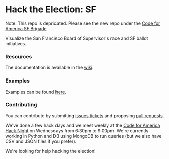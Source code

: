 Hack the Election: SF
=================
Note: This repo is depricated. Please see the new repo under the [Code for America SF Brigade](https://github.com/sfbrigade/campaign_finance)

Visualize the San Francisco Board of Supervisor's race and SF ballot initiatives.

### Resources

The documentation is available in the [wiki](https://github.com/danid123/campaign_finance/wiki).

### Examples

Examples can be found [here](https://github.com/danid123/campaign_finance/wiki/Examples).

### Contributing

You can contribute by submitting [issues tickets](https://github.com/danid123/campaign_finance/issues) and proposing [pull requests](https://github.com/danid123/campaign_finance/pulls). 

We've done a few hack days and we meet weekly at the [Code for America Hack Night](http://www.meetup.com/Code-for-San-Francisco-Civic-Hack-Night/) on Wednesdays from 6:30pm to 9:00pm. We're currently working in Python and D3 using MongoDB to run queries (but we also have CSV and JSON files if you prefer).

We're looking for help hacking the election!
